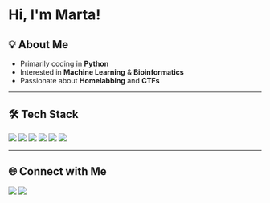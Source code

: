 # Hi, I'm Marta!

## 💡 About Me
- Primarily coding in **Python**
- Interested in **Machine Learning** & **Bioinformatics**  
- Passionate about **Homelabbing** and **CTFs**

---

## 🛠 Tech Stack
<p>
  <img src="https://img.shields.io/badge/Python-3776AB?style=for-the-badge&logo=python&logoColor=white"/>
  <img src="https://img.shields.io/badge/TensorFlow-FF6F00?style=for-the-badge&logo=tensorflow&logoColor=white"/>
  <img src="https://img.shields.io/badge/ScikitLearn-F7931E?style=for-the-badge&logo=scikit-learn&logoColor=white"/>
  <img src="https://img.shields.io/badge/Pandas-150458?style=for-the-badge&logo=pandas&logoColor=white"/>
  <img src="https://img.shields.io/badge/Linux-FCC624?style=for-the-badge&logo=linux&logoColor=black"/>
  <img src="https://img.shields.io/badge/Bash-4EAA25?style=for-the-badge&logo=gnu-bash&logoColor=white"/>
</p>

---

## 🌐 Connect with Me
<p>
  <a href="https://github.com/martatru"><img src="https://img.shields.io/badge/GitHub-100000?style=for-the-badge&logo=github&logoColor=white"/></a>
  <a href="https://www.linkedin.com/in/marta-truszczy%C5%84ska/"><img src="https://img.shields.io/badge/LinkedIn-0077B5?style=for-the-badge&logo=linkedin&logoColor=white"/></a>
</p>

